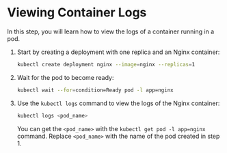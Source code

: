 # Viewing Container Logs

In this step, you will learn how to view the logs of a container running in a pod.

1. Start by creating a deployment with one replica and an Nginx container:

   ```bash
   kubectl create deployment nginx --image=nginx --replicas=1
   ```

2. Wait for the pod to become ready:

   ```bash
   kubectl wait --for=condition=Ready pod -l app=nginx
   ```

3. Use the `kubectl logs` command to view the logs of the Nginx container:

   ```bash
   kubectl logs <pod_name>
   ```

   You can get the `<pod_name>` with the `kubectl get pod -l app=nginx` command.
   Replace `<pod_name>` with the name of the pod created in step 1.
